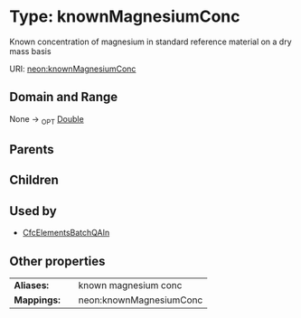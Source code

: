 
# Type: knownMagnesiumConc


Known concentration of magnesium in standard reference material on a dry mass basis

URI: [neon:knownMagnesiumConc](https://data.neonscience.org/knownMagnesiumConc)


## Domain and Range

None ->  <sub>OPT</sub> [Double](types/Double.md)

## Parents


## Children


## Used by

 * [CfcElementsBatchQAIn](CfcElementsBatchQAIn.md)

## Other properties

|  |  |  |
| --- | --- | --- |
| **Aliases:** | | known magnesium conc |
| **Mappings:** | | neon:knownMagnesiumConc |

